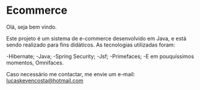 # Ecommerce

Olá, seja bem vindo.

Este projeto é um sistema de e-commerce desenvolvido em Java, e está sendo realizado para fins didáticos.
As tecnologias utilizadas foram:

-Hibernate;
-Java;
-Spring Security;
-Jsf;
-Primefaces;
-E em pouquíssimos momentos, Omnifaces.

Caso necessário me contactar, me envie um e-mail: lucaskevencosta@hotmail.com
